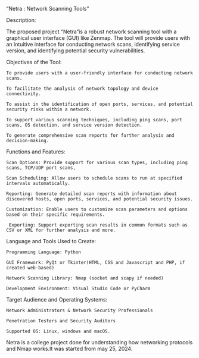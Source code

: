  “Netra : Network Scanning Tools” 

Description: 

The proposed project “Netra“is a robust network scanning tool with a graphical user interface (GUI) like Zenmap. The tool will provide users with an intuitive interface for conducting network scans, identifying service version, and identifying potential security vulnerabilities. 

 

Objectives of the Tool: 

    To provide users with a user-friendly interface for conducting network scans. 

    To facilitate the analysis of network topology and device connectivity. 

    To assist in the identification of open ports, services, and potential security risks within a network. 

    To support various scanning techniques, including ping scans, port scans, OS detection, and service version detection. 

    To generate comprehensive scan reports for further analysis and decision-making. 

Functions and Features: 

    Scan Options: Provide support for various scan types, including ping scans, TCP/UDP port scans,  

    Scan Scheduling: Allow users to schedule scans to run at specified intervals automatically. 

    Reporting: Generate detailed scan reports with information about discovered hosts, open ports, services, and potential security issues. 

    Customization: Enable users to customize scan parameters and options based on their specific requirements. 

     Exporting: Support exporting scan results in common formats such as CSV or XML for further analysis and more. 

 

Language and Tools Used to Create: 

    Programming Language: Python 

    GUI Framework: PyQt or Tkinter(HTML, CSS and Javascript and PHP, if created web-based) 

    Network Scanning Library: Nmap (socket and scapy if needed) 

    Development Environment: Visual Studio Code or PyCharm 

 

Target Audience and Operating Systems: 

    Network Administrators & Network Security Professionals 

    Penetration Testers and Security Auditors 

    Supported OS: Linux, windows and macOS. 

 
Netra is a college project done for understanding how networking protocols and Nmap works.It was started from may 25, 2024.


 

 

 
